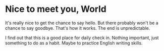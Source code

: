 # Nice to meet you, World

It's really nice to get the chance to say hello. But there probably won't be a chance to say goodbye. That's how it works. The end is unpredictable.

I find out that this is a good place for daily check in. Nothing important, just something to do as a habit. Maybe to practice English writing skills.
